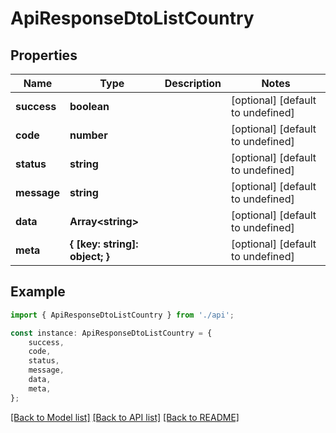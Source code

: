 # ApiResponseDtoListCountry


## Properties

Name | Type | Description | Notes
------------ | ------------- | ------------- | -------------
**success** | **boolean** |  | [optional] [default to undefined]
**code** | **number** |  | [optional] [default to undefined]
**status** | **string** |  | [optional] [default to undefined]
**message** | **string** |  | [optional] [default to undefined]
**data** | **Array&lt;string&gt;** |  | [optional] [default to undefined]
**meta** | **{ [key: string]: object; }** |  | [optional] [default to undefined]

## Example

```typescript
import { ApiResponseDtoListCountry } from './api';

const instance: ApiResponseDtoListCountry = {
    success,
    code,
    status,
    message,
    data,
    meta,
};
```

[[Back to Model list]](../README.md#documentation-for-models) [[Back to API list]](../README.md#documentation-for-api-endpoints) [[Back to README]](../README.md)
